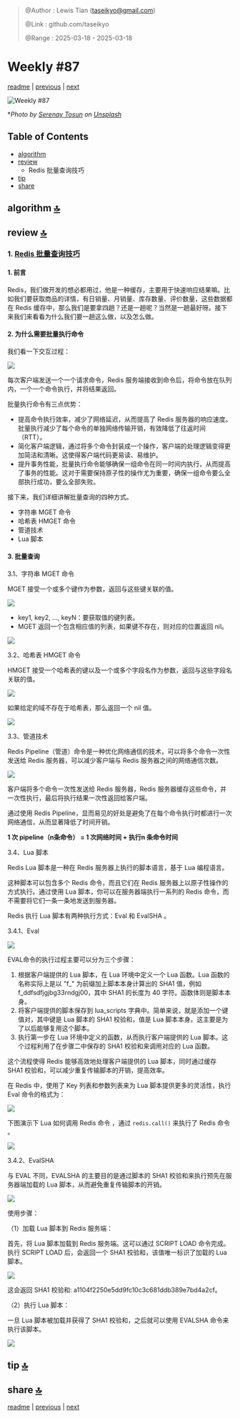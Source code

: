 > @Author  : Lewis Tian (taseikyo@gmail.com)
>
> @Link    : github.com/taseikyo
>
> @Range   : 2025-03-18 - 2025-03-18

# Weekly #87

[readme](../README.md) | [previous](202410W5.md) | [next](202411W2.md)

![](../images/2024/11/serenay-tosun-_zsMDxFp9ZU-unsplash.jpg "Weekly #87")

\**Photo by [Serenay Tosun](https://unsplash.com/@serenaytosun) on [Unsplash](https://unsplash.com/photos/a-woman-walking-along-a-beach-next-to-the-ocean-_zsMDxFp9ZU)*

## Table of Contents

- [algorithm](#algorithm-)
- [review](#review-)
	- Redis 批量查询技巧
- [tip](#tip-)
- [share](#share-)

## algorithm [🔝](#weekly-87)

## review [🔝](#weekly-87)

### 1. [Redis 批量查询技巧](https://www.cnblogs.com/kukuxjx/p/18017252)

#### 1.  前言

Redis，我们做开发的想必都用过，他是一种缓存，主要用于快速响应结果嘛。比如我们要获取商品的详情，有日销量、月销量、库存数量、评价数量，这些数据都在 Redis 缓存中，那么我们是要拿四趟？还是一趟呢？当然是一趟最好呀。接下来我们来看看为什么我们要一趟这么做，以及怎么做。

#### 2. 为什么需要批量执行命令

我们看一下交互过程：

![](../images/2024/11/990230-20240216161959581-1160391444.png)

每次客户端发送一个一个请求命令，Redis 服务端接收到命令后，将命令放在队列内，一个一个命令执行，并将结果返回。

批量执行命令有三点优势：

- 提高命令执行效率，减少了网络延迟，从而提高了 Redis 服务器的响应速度。批量执行减少了每个命令的单独网络传输开销，有效降低了往返时间（RTT）。
- 简化客户端逻辑，通过将多个命令封装成一个操作，客户端的处理逻辑变得更加简洁和清晰。这使得客户端代码更易读、易维护。
- 提升事务性能，批量执行命令能够确保一组命令在同一时间内执行，从而提高了事务的性能。这对于需要保持原子性的操作尤为重要，确保一组命令要么全部执行成功，要么全部失败。

接下来，我们详细讲解批量查询的四种方式。

- 字符串 MGET 命令
- 哈希表 HMGET 命令
- 管道技术
- Lua 脚本

#### 3. 批量查询

3.1、字符串 MGET 命令

MGET 接受一个或多个键作为参数，返回与这些键关联的值。

![](../images/2024/11/990230-20240216162206842-1974603200.png)

- key1, key2, ..., keyN：要获取值的键列表。
- MGET 返回一个包含相应值的列表，如果键不存在，则对应的位置返回 nil。

![](../images/2024/11/990230-20240216162238622-1469616722.png)

3.2、哈希表 HMGET 命令

HMGET 接受一个哈希表的键以及一个或多个字段名作为参数，返回与这些字段名关联的值。

![](../images/2024/11/990230-20240216162433451-277934796.png)

如果给定的域不存在于哈希表，那么返回一个 nil 值。

![](../images/2024/11/990230-20240216162450212-1790580784.png)

3.3、管道技术

Redis Pipeline（管道）命令是一种优化网络通信的技术，可以将多个命令一次性发送给 Redis 服务器，可以减少客户端与 Redis 服务器之间的网络通信次数。

![](../images/2024/11/990230-20240216162559308-1314786056.png)

客户端将多个命令一次性发送给 Redis 服务器，Redis 服务器缓存这些命令，并一次性执行，最后将执行结果一次性返回给客户端。

通过使用 Redis Pipeline，显而易见的好处是避免了在每个命令执行时都进行一次网络通信，从而显著降低了时间开销。

**1 次 pipeline（n条命令） = 1 次网络时间 + 执行n 条命令时间**

3.4、Lua 脚本

Redis Lua 脚本是一种在 Redis 服务器上执行的脚本语言，基于 Lua 编程语言。

这种脚本可以包含多个 Redis 命令，而且它们在 Redis 服务器上以原子性操作的方式执行。通过使用 Lua 脚本，你可以在服务器端执行一系列的 Redis 命令，而不需要将它们一条一条地发送到服务器。

Redis 执行 Lua 脚本有两种执行方式：Eval 和 EvalSHA 。

3.4.1、Eval

![](../images/2024/11/990230-20240216162858665-639064695.png)

EVAL命令的执行过程主要可以分为三个步骤：

1. 根据客户端提供的 Lua 脚本，在 Lua 环境中定义一个 Lua 函数。Lua 函数的名称实际上是以 "f_" 为前缀加上脚本本身计算出的 SHA1 值，例如 f_ddfsdfjgjbg33rndgj00，其中 SHA1 的长度为 40 字符。函数体则是脚本本身。
2. 将客户端提供的脚本保存到 lua_scripts 字典中。简单来说，就是添加一个键值对，其中键是 Lua 脚本的 SHA1 校验和，值是 Lua 脚本本身。这主要是为了以后能够复用这个脚本。
3. 执行第一步在 Lua 环境中定义的函数，从而执行客户端提供的 Lua 脚本。这个过程利用了在步骤二中保存的 SHA1 校验和来调用对应的 Lua 函数。

这个流程使得 Redis 能够高效地处理客户端提供的 Lua 脚本，同时通过缓存 SHA1 校验和，可以减少重复传输脚本的开销，提高效率。

在 Redis 中，使用了 Key 列表和参数列表来为 Lua 脚本提供更多的灵活性，执行 Eval 命令的格式为：

![](../images/2024/11/990230-20240216162919431-977115616.png)

下图演示下 Lua 如何调用 Redis 命令 ，通过 `redis.call()` 来执行了 Redis 命令 。

![](../images/2024/11/990230-20240216162934084-425556962.png)

3.4.2、EvalSHA

与 EVAL 不同，EVALSHA 的主要目的是通过脚本的 SHA1 校验和来执行预先在服务器端加载的 Lua 脚本，从而避免重复传输脚本的开销。

![](../images/2024/11/990230-20240216163026849-1706743754.png)

使用步骤：

（1）加载 Lua 脚本到 Redis 服务端：

首先，将 Lua 脚本加载到 Redis 服务端。这可以通过 SCRIPT LOAD 命令完成。执行 SCRIPT LOAD 后，会返回一个 SHA1 校验和，该值唯一标识了加载的 Lua 脚本。

![](../images/2024/11/990230-20240216163053855-1390688874.png)

这会返回 SHA1 校验和: a1104f2250e5dd9fc10c3c681ddb389e7bd4a2cf。

（2）执行 Lua 脚本：

一旦 Lua 脚本被加载并获得了 SHA1 校验和，之后就可以使用 EVALSHA 命令来执行该脚本。

![](../images/2024/11/990230-20240216163118827-129674232.png)

## tip [🔝](#weekly-87)

## share [🔝](#weekly-87)

[readme](../README.md) | [previous](202410W5.md) | [next](202411W2.md)
